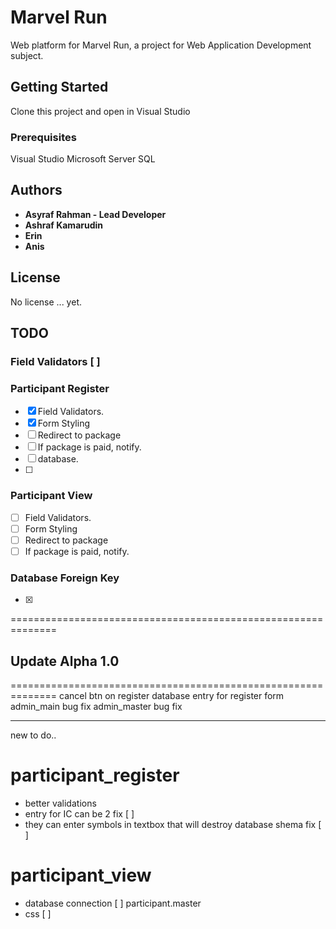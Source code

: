 # Marvel Run

Web platform for Marvel Run, a project for Web Application Development subject.

## Getting Started

Clone this project and open in Visual Studio

### Prerequisites

Visual Studio
Microsoft Server SQL

## Authors

* **Asyraf Rahman - Lead Developer** 
* **Ashraf Kamarudin**
* **Erin**
* **Anis**

## License

No license ... yet.

## TODO

### Field Validators [ ]

### Participant Register

- [x] Field Validators.
- [x] Form Styling
- [ ] Redirect to package
- [ ] If package is paid, notify.
- [ ] database.
- [ ] 

### Participant View 
- [ ] Field Validators.
- [ ] Form Styling
- [ ] Redirect to package
- [ ] If package is paid, notify.

### Database Foreign Key
- [x]


==============================================================
## Update Alpha 1.0
==============================================================
cancel btn on register
database entry for register form
admin_main bug fix
admin_master bug fix

---------------------------------------
new to do..
# participant_register
- better validations
- entry for IC can be 2 fix [ ]
- they can enter symbols in textbox that will destroy database shema fix [ ]
# participant_view 
- database connection [ ]
participant.master
- css [ ]

